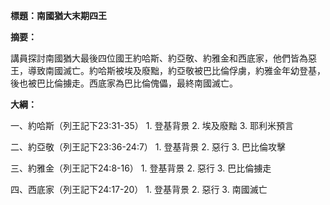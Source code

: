 **標題：南國猶大末期四王**

**摘要：**

講員探討南國猶大最後四位國王約哈斯、約亞敬、約雅金和西底家，他們皆為惡王，導致南國滅亡。約哈斯被埃及廢黜，約亞敬被巴比倫俘虜，約雅金年幼登基，後也被巴比倫擄走。西底家為巴比倫傀儡，最終南國滅亡。

**大綱：**

一、約哈斯（列王記下23:31-35）
    1. 登基背景
    2. 埃及廢黜
    3. 耶利米預言

二、約亞敬（列王記下23:36-24:7）
    1. 登基背景
    2. 惡行
    3. 巴比倫攻擊

三、約雅金（列王記下24:8-16）
    1. 登基背景
    2. 惡行
    3. 巴比倫擄走

四、西底家（列王記下24:17-20）
    1. 登基背景
    2. 惡行
    3. 南國滅亡